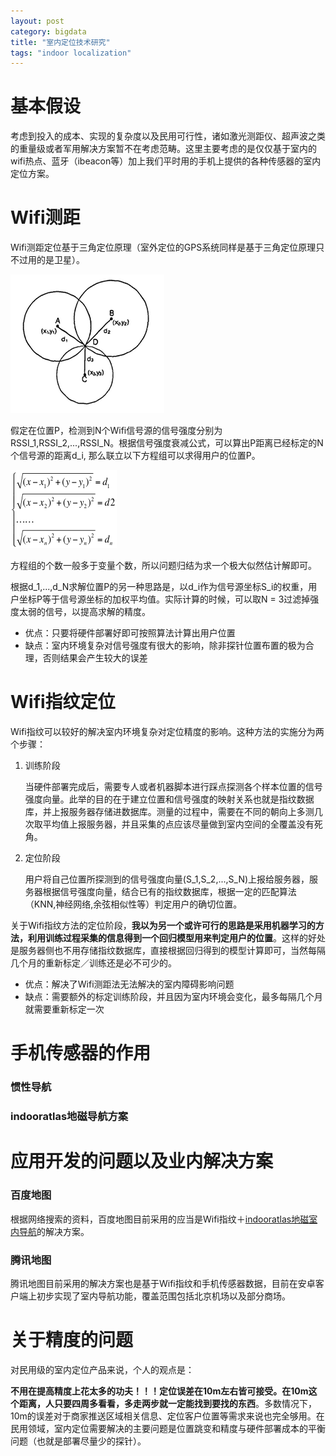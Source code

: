 ```yaml
---
layout: post
category: bigdata
title: "室内定位技术研究"
tags: "indoor localization"
---
```


# 基本假设

考虑到投入的成本、实现的复杂度以及民用可行性，诸如激光测距仪、超声波之类的重量级或者军用解决方案暂不在考虑范畴。这里主要考虑的是仅仅基于室内的wifi热点、蓝牙（ibeacon等）加上我们平时用的手机上提供的各种传感器的室内定位方案。

# Wifi测距

Wifi测距定位基于三角定位原理（室外定位的GPS系统同样是基于三角定位原理只不过用的是卫星）。

![三角定位](/img/3point.png)

假定在位置P，检测到N个Wifi信号源的信号强度分别为RSSI\_1,RSSI\_2,...,RSSI\_N。根据信号强度衰减公式，可以算出P距离已经标定的N个信号源的距离d\_i, 那么联立以下方程组可以求得用户的位置P。

![wifi测距定位公式](/img/npoint_equation.png)

方程组的个数一般多于变量个数，所以问题归结为求一个极大似然估计解即可。

根据d\_1,...,d\_N求解位置P的另一种思路是，以d\_i作为信号源坐标S\_i的权重，用户坐标P等于信号源坐标的加权平均值。实际计算的时候，可以取N = 3过滤掉强度太弱的信号，以提高求解的精度。

* 优点：只要将硬件部署好即可按照算法计算出用户位置
* 缺点：室内环境复杂对信号强度有很大的影响，除非探针位置布置的极为合理，否则结果会产生较大的误差

# Wifi指纹定位

Wifi指纹可以较好的解决室内环境复杂对定位精度的影响。这种方法的实施分为两个步骤：

1. 训练阶段

	当硬件部署完成后，需要专人或者机器脚本进行踩点探测各个样本位置的信号强度向量。此举的目的在于建立位置和信号强度的映射关系也就是指纹数据库，并上报服务器存储进数据库。测量的过程中，需要在不同的朝向上多测几次取平均值上报服务器，并且采集的点应该尽量做到室内空间的全覆盖没有死角。

2. 定位阶段

	用户将自己位置所探测到的信号强度向量(S\_1,S\_2,...,S\_N)上报给服务器，服务器根据信号强度向量，结合已有的指纹数据库，根据一定的匹配算法（KNN,神经网络,余弦相似性等）判定用户的确切位置。
    
关于Wifi指纹方法的定位阶段，**我以为另一个或许可行的思路是采用机器学习的方法，利用训练过程采集的信息得到一个回归模型用来判定用户的位置**。这样的好处是服务器侧也不用存储指纹数据库，直接根据回归得到的模型计算即可，当然每隔几个月的重新标定／训练还是必不可少的。
    

* 优点：解决了Wifi测距法无法解决的室内障碍影响问题
* 缺点：需要额外的标定训练阶段，并且因为室内环境会变化，最多每隔几个月就需要重新标定一次

# 手机传感器的作用

### 惯性导航

### indooratlas地磁导航方案

# 应用开发的问题以及业内解决方案

### 百度地图

根据网络搜索的资料，百度地图目前采用的应当是Wifi指纹＋[indooratlas地磁室内导航](https://www.indooratlas.com/)的解决方案。

### 腾讯地图

腾讯地图目前采用的解决方案也是基于Wifi指纹和手机传感器数据，目前在安卓客户端上初步实现了室内导航功能，覆盖范围包括北京机场以及部分商场。

# 关于精度的问题

对民用级的室内定位产品来说，个人的观点是：

**不用在提高精度上花太多的功夫！！！定位误差在10m左右皆可接受。在10m这个距离，人只要四周多看看，多走两步就一定能找到要找的东西**。多数情况下，10m的误差对于商家推送区域相关信息、定位客户位置等需求来说也完全够用。在民用领域，室内定位需要解决的主要问题是位置跳变和精度与硬件部署成本的平衡问题（也就是部署尽量少的探针）。


